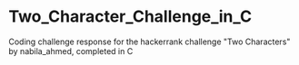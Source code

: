 # Two_Character_Challenge_in_C
Coding challenge response for the hackerrank challenge "Two Characters" by nabila_ahmed, completed in C
